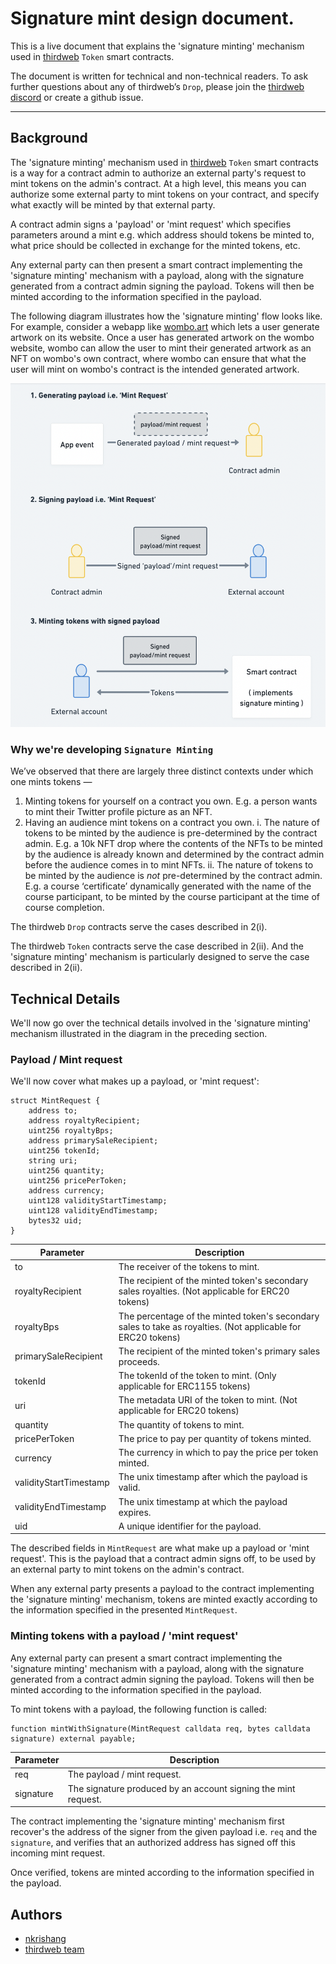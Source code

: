 # Signature mint design document.

This is a live document that explains the 'signature minting' mechanism used in [thirdweb](https://thirdweb.com/) `Token` smart contracts.

The document is written for technical and non-technical readers. To ask further questions about any of thirdweb’s `Drop`, please join the [thirdweb discord](https://discord.gg/thirdweb) or create a github issue.

---

## Background

The 'signature minting' mechanism used in [thirdweb](https://thirdweb.com/) `Token` smart contracts is a way for a contract admin to
authorize an external party's request to mint tokens on the admin's contract. At a high level, this means you can authorize some external party to mint tokens on your contract, and specify what exactly will be minted by that external party.

A contract admin signs a 'payload' or 'mint request' which specifies parameters around a mint e.g. which address should tokens be minted to, what price should be collected in exchange for the minted tokens, etc.

Any external party can then present a smart contract implementing the 'signature minting' mechanism with a payload, along with the signature generated from a contract admin signing the payload. Tokens will then be minted according to the information specified in the payload.

The following diagram illustrates how the 'signature minting' flow looks like. For example, consider a webapp like [wombo.art](https://www.wombo.art/) which lets a user generate artwork on its website. Once a user has generated artwork on the wombo website, wombo can allow the user to mint their generated artwork as an NFT on wombo's own contract, where wombo can ensure that what the user will mint on wombo's contract is the intended generated artwork.

![signaute-minting-diagram-1.png](/assets/signature-minting-diag-1.png)

### Why we're developing `Signature Minting`

We’ve observed that there are largely three distinct contexts under which one mints tokens —

1. Minting tokens for yourself on a contract you own. E.g. a person wants to mint their Twitter profile picture as an NFT.
2. Having an audience mint tokens on a contract you own.
    i. The nature of tokens to be minted by the audience is pre-determined by the contract admin. E.g. a 10k NFT drop where the contents of the NFTs to be minted by the audience is already known and determined by the contract admin before the audience comes in to mint NFTs.
    ii. The nature of tokens to be minted by the audience is *not* pre-determined by the contract admin. E.g. a course ‘certificate’ dynamically generated with the name of the course participant, to be minted by the course participant at the time of course completion.

The thirdweb `Drop` contracts serve the cases described in 2(i).

The thirdweb `Token` contracts serve the case described in 2(ii). And the 'signature minting' mechanism is particularly designed to serve the case described in 2(ii).

## Technical Details

We'll now go over the technical details involved in the 'signature minting' mechanism illustrated in the diagram in the preceding section.

### Payload / Mint request

We'll now cover what makes up a payload, or 'mint request':

```solidity
struct MintRequest {
    address to;
    address royaltyRecipient;
    uint256 royaltyBps;
    address primarySaleRecipient;
    uint256 tokenId;
    string uri;
    uint256 quantity;
    uint256 pricePerToken;
    address currency;
    uint128 validityStartTimestamp;
    uint128 validityEndTimestamp;
    bytes32 uid;
}
```

| Parameter | Description |
| --- | --- |
| to | The receiver of the tokens to mint. |
| royaltyRecipient | The recipient of the minted token's secondary sales royalties. (Not applicable for ERC20 tokens) |
| royaltyBps | The percentage of the minted token's secondary sales to take as royalties. (Not applicable for ERC20 tokens) |
| primarySaleRecipient | The recipient of the minted token's primary sales proceeds. |
| tokenId | The tokenId of the token to mint. (Only applicable for ERC1155 tokens)|
| uri | The metadata URI of the token to mint. (Not applicable for ERC20 tokens)|
| quantity | The quantity of tokens to mint.|
| pricePerToken | The price to pay per quantity of tokens minted.|
| currency | The currency in which to pay the price per token minted.|
| validityStartTimestamp | The unix timestamp after which the payload is valid.|
| validityEndTimestamp | The unix timestamp at which the payload expires.|
| uid | A unique identifier for the payload.|

The described fields in `MintRequest` are what make up a payload or 'mint request'. This is the payload that a contract admin signs off, to be used by an external party to mint tokens on the admin's contract.

When any external party presents a payload to the contract implementing the 'signature minting' mechanism, tokens are minted exactly according to the information specified in the presented `MintRequest`.

### Minting tokens with a payload / 'mint request'

Any external party can present a smart contract implementing the 'signature minting' mechanism with a payload, along with the signature generated from a contract admin signing the payload. Tokens will then be minted according to the information specified in the payload.

To mint tokens with a payload, the following function is called:

```solidity
function mintWithSignature(MintRequest calldata req, bytes calldata signature) external payable;
```

| Parameter | Description |
| --- | --- |
| req | The payload / mint request. |
| signature | The signature produced by an account signing the mint request. |

The contract implementing the 'signature minting' mechanism first recover's the address of the signer from the given payload i.e. `req` and the `signature`, and verifies that an authorized address has signed off this incoming mint request.

Once verified, tokens are minted according to the information specified in the payload.

## Authors
- [nkrishang](https://github.com/nkrishang)
- [thirdweb team](https://github.com/thirdweb-dev)